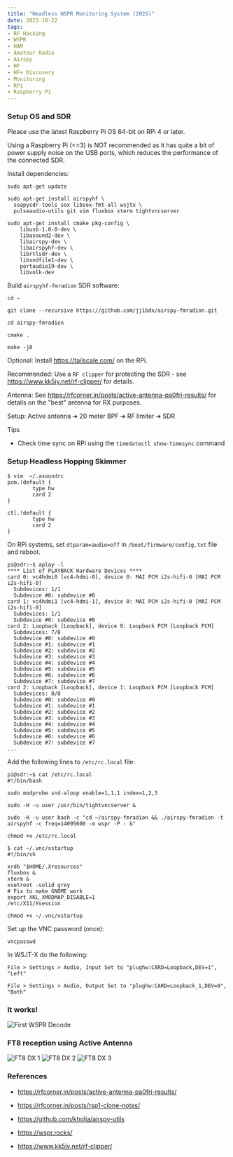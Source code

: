 ```yaml
---
title: "Headless WSPR Monitoring System (2025)"
date: 2025-10-22
tags:
- RF Hacking
- WSPR
- HAM
- Amateur Radio
- Airspy
- HF
- HF+ Discovery
- Monitoring
- RPi
- Raspberry Pi
---
```


### Setup OS and SDR

Please use the latest Raspberry Pi OS 64-bit on RPi 4 or later.

Using a Raspberry Pi (<=3) is NOT recommended as it has quite a bit of power
supply noise on the USB ports, which reduces the performance of the connected
SDR.

Install dependencies:

```
sudo apt-get update

sudo apt-get install airspyhf \
  soapysdr-tools sox libsox-fmt-all wsjtx \
  pulseaudio-utils git vim fluxbox xterm tightvncserver
```

```
sudo apt-get install cmake pkg-config \
    libusb-1.0-0-dev \
    libasound2-dev \
    libairspy-dev \
    libairspyhf-dev \
    librtlsdr-dev \
    libsndfile1-dev \
    portaudio19-dev \
    libvolk-dev
```

Build `airspyhf-fmradion` SDR software:

```
cd ~

git clone --recursive https://github.com/jj1bdx/airspy-fmradion.git

cd airspy-fmradion

cmake .

make -j8
```

Optional: Install https://tailscale.com/ on the RPi.

Recommended: Use a `RF clipper` for protecting the SDR - see https://www.kk5jy.net/rf-clipper/ for details.

Antenna: See https://rfcorner.in/posts/active-antenna-pa0fri-results/ for details on the "best" antenna for RX purposes.

Setup: Active antenna ➔ 20 meter BPF ➔ RF limiter ➔ SDR

Tips

- Check time sync on RPi using the `timedatectl show-timesync` command

### Setup Headless Hopping Skimmer

```
$ vim  ~/.asoundrc
pcm.!default {
        type hw
        card 2
}

ctl.!default {
        type hw
        card 2
}
```

On RPi systems, set `dtparam=audio=off` in `/boot/firmware/config.txt` file and reboot.

```
pi@sdr:~$ aplay -l
**** List of PLAYBACK Hardware Devices ****
card 0: vc4hdmi0 [vc4-hdmi-0], device 0: MAI PCM i2s-hifi-0 [MAI PCM i2s-hifi-0]
  Subdevices: 1/1
  Subdevice #0: subdevice #0
card 1: vc4hdmi1 [vc4-hdmi-1], device 0: MAI PCM i2s-hifi-0 [MAI PCM i2s-hifi-0]
  Subdevices: 1/1
  Subdevice #0: subdevice #0
card 2: Loopback [Loopback], device 0: Loopback PCM [Loopback PCM]
  Subdevices: 7/8
  Subdevice #0: subdevice #0
  Subdevice #1: subdevice #1
  Subdevice #2: subdevice #2
  Subdevice #3: subdevice #3
  Subdevice #4: subdevice #4
  Subdevice #5: subdevice #5
  Subdevice #6: subdevice #6
  Subdevice #7: subdevice #7
card 2: Loopback [Loopback], device 1: Loopback PCM [Loopback PCM]
  Subdevices: 8/8
  Subdevice #0: subdevice #0
  Subdevice #1: subdevice #1
  Subdevice #2: subdevice #2
  Subdevice #3: subdevice #3
  Subdevice #4: subdevice #4
  Subdevice #5: subdevice #5
  Subdevice #6: subdevice #6
  Subdevice #7: subdevice #7
...
```

Add the following lines to `/etc/rc.local` file:

```
pi@sdr:~$ cat /etc/rc.local
#!/bin/bash

sudo modprobe snd-aloop enable=1,1,1 index=1,2,3

sudo -H -u user /usr/bin/tightvncserver &

sudo -H -u user bash -c "cd ~/airspy-fmradion && ./airspy-fmradion -t airspyhf -c freq=14095600 -m wspr -P - &"
```

```
chmod +x /etc/rc.local
```

```
$ cat ~/.vnc/xstartup
#!/bin/sh

xrdb "$HOME/.Xresources"
fluxbox &
xterm &
xsetroot -solid grey
# Fix to make GNOME work
export XKL_XMODMAP_DISABLE=1
/etc/X11/Xsession
```

```
chmod +x ~/.vnc/xstartup
```

Set up the VNC password (once):

```
vncpasswd
```

In WSJT-X do the following:

```
File > Settings > Audio, Input Set to "plughw:CARD=Loopback,DEV=1", "Left"
```

```
File > Settings > Audio, Output Set to "plughw:CARD=Loopback_1,DEV=0", "Both"
```

### It works!

![First WSPR Decode](/images/First-WSPR-Decode.png)

### FT8 reception using Active Antenna

![FT8 DX 1](/images/Active-Antenna-DX-1.png)
![FT8 DX 2](/images/Active-Antenna-DX-2.png)
![FT8 DX 3](/images/Active-Antenna-DX-3.png)

### References

- https://rfcorner.in/posts/active-antenna-pa0fri-results/

- https://rfcorner.in/posts/rsp1-clone-notes/

- https://github.com/kholia/airspy-utils

- https://wspr.rocks/

- https://www.kk5jy.net/rf-clipper/
